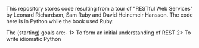 This repository stores code resulting from a tour of "RESTful Web Services" by Leonard Richardson, Sam Ruby and David Heinemeir Hansson.
The code here is in Python while the book used Ruby.

The (starting) goals are:-
1> To form an initial understanding of REST
2> To write idiomatic Python
